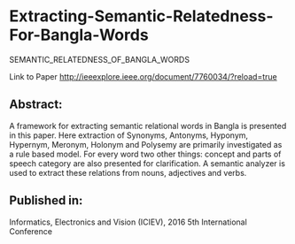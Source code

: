 # Extracting-Semantic-Relatedness-For-Bangla-Words
SEMANTIC_RELATEDNESS_OF_BANGLA_WORDS

Link to Paper 
http://ieeexplore.ieee.org/document/7760034/?reload=true

## Abstract:				 

A framework for extracting semantic relational words in Bangla is presented in this paper. Here extraction of Synonyms, Antonyms, Hyponym, Hypernym, Meronym, Holonym and Polysemy are primarily investigated as a rule based model. For every word two other things: concept and parts of speech category are also presented for clarification. A semantic analyzer is used to extract these relations from nouns, adjectives and verbs.									 		 		 	 	 	 				 

## Published in: 				 
Informatics, Electronics and Vision (ICIEV), 2016 5th International Conference

